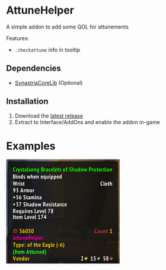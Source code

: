 # AttuneHelper

A simple addon to add some QOL for attunements

Features:
- `.checkattune` info in tooltip

## Dependencies

- [SynastriaCoreLib](https://github.com/imevul/SynastriaCoreLib/releases) (Optional)

## Installation

1. Download the [latest release](https://github.com/imevul/AttuneHelper/releases)
2. Extract to Interface/AddOns and enable the addon in-game

# Examples

![](tooltip.png)